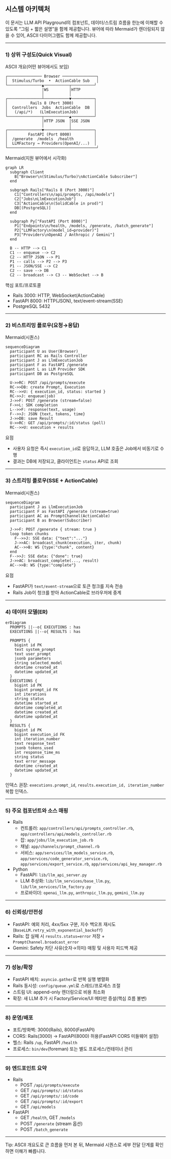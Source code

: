 ## 시스템 아키텍처

이 문서는 LLM API Playground의 컴포넌트, 데이터/스트림 흐름을 한눈에 이해할 수 있도록 “그림 + 짧은 설명”을 함께 제공합니다. 뷰어에 따라 Mermaid가 렌더링되지 않을 수 있어, ASCII 다이어그램도 함께 제공합니다.

---

### 1) 상위 구성도(Quick Visual)

ASCII 개요(어떤 뷰어에서도 보임)
```
┌─────────────── Browser ───────────────┐
│  Stimulus/Turbo  •  ActionCable Sub   │
└───────────────▲───────────┬──────────┘
                │WS         │HTTP
                │           │
┌───────────────┴───────────▼──────────┐
│          Rails 8 (Port 3000)         │
│  Controllers  Jobs  ActionCable  DB  │
│   (/api/*)   (LlmExecutionJob)       │
└───────────────┬───────────▲──────────┘
                │HTTP JSON  │SSE JSON
                │           │
┌───────────────▼───────────┴──────────┐
│         FastAPI (Port 8000)          │
│  /generate  /models  /health         │
│  LLMFactory → Providers(OpenAI/...)  │
└───────────────────────────────────────┘
```

Mermaid(지원 뷰어에서 시각화)
```mermaid
graph LR
  subgraph Client
    B["Browser\n(Stimulus/Turbo)\nActionCable Subscriber"]
  end

  subgraph Rails["Rails 8 (Port 3000)"]
    C1["Controllers\n/api/prompts, /api/models"]
    C2["Jobs\nLlmExecutionJob"]
    C3["ActionCable\n(SolidCable in prod)"]
    DB[(PostgreSQL)]
  end

  subgraph Py["FastAPI (Port 8000)"]
    P1["Endpoints\n/health, /models, /generate, /batch_generate"]
    P2["LLMFactory\n(model_id→provider)"]
    P3["Providers\nOpenAI / Anthropic / Gemini"]
  end

  B -- HTTP --> C1
  C1 -- enqueue --> C2
  C2 -- HTTP JSON --> P1
  P1 -- calls --> P2 --> P3
  P1 -- JSON/SSE --> C2
  C2 -- save --> DB
  C2 -- broadcast --> C3 -- WebSocket --> B
```

핵심 포트/프로토콜
- Rails 3000: HTTP, WebSocket(ActionCable)
- FastAPI 8000: HTTP(JSON), text/event-stream(SSE)
- PostgreSQL 5432

---

### 2) 비스트리밍 플로우(요청→응답)

Mermaid(시퀀스)
```mermaid
sequenceDiagram
  participant U as User(Browser)
  participant RC as Rails Controller
  participant J as LlmExecutionJob
  participant F as FastAPI /generate
  participant L as LLM Provider SDK
  participant DB as PostgreSQL

  U->>RC: POST /api/prompts/execute
  RC->>DB: create Prompt, Execution
  RC-->>U: { execution_id, status: started }
  RC->>J: enqueue(job)
  J->>F: POST /generate (stream=false)
  F->>L: SDK completion
  L-->>F: response(text, usage)
  F-->>J: JSON {text, tokens, time}
  J->>DB: save Result
  U->>RC: GET /api/prompts/:id/status (poll)
  RC-->>U: execution + results
```

요점
- 사용자 요청은 즉시 `execution_id`로 응답하고, LLM 호출은 Job에서 비동기로 수행
- 결과는 DB에 저장되고, 클라이언트는 `status` API로 조회

---

### 3) 스트리밍 플로우(SSE + ActionCable)

Mermaid(시퀀스)
```mermaid
sequenceDiagram
  participant J as LlmExecutionJob
  participant F as FastAPI /generate (stream=true)
  participant AC as PromptChannel(ActionCable)
  participant B as Browser(Subscriber)

  J->>F: POST /generate { stream: true }
  loop token chunks
    F-->>J: SSE data: {"text":"..."}
    J->>AC: broadcast_chunk(execution, iter, chunk)
    AC-->>B: WS {type:"chunk", content}
  end
  F-->>J: SSE data: {"done": true}
  J->>AC: broadcast_complete(..., result)
  AC-->>B: WS {type:"complete"}
```

요점
- FastAPI가 `text/event-stream`으로 토큰 청크를 지속 전송
- Rails Job이 청크를 받아 ActionCable로 브라우저에 중계

---

### 4) 데이터 모델(ER)

```mermaid
erDiagram
  PROMPTS ||--o{ EXECUTIONS : has
  EXECUTIONS ||--o{ RESULTS : has
  
  PROMPTS {
    bigint id PK
    text system_prompt
    text user_prompt
    jsonb parameters
    string selected_model
    datetime created_at
    datetime updated_at
  }
  EXECUTIONS {
    bigint id PK
    bigint prompt_id FK
    int iterations
    string status
    datetime started_at
    datetime completed_at
    datetime created_at
    datetime updated_at
  }
  RESULTS {
    bigint id PK
    bigint execution_id FK
    int iteration_number
    text response_text
    jsonb tokens_used
    int response_time_ms
    string status
    text error_message
    datetime created_at
    datetime updated_at
  }
```

인덱스 권장: `executions.prompt_id`, `results.execution_id, iteration_number` 복합 인덱스.

---

### 5) 주요 컴포넌트와 소스 매핑
- Rails
  - 컨트롤러: `app/controllers/api/prompts_controller.rb`, `app/controllers/api/models_controller.rb`
  - 잡: `app/jobs/llm_execution_job.rb`
  - 채널: `app/channels/prompt_channel.rb`
  - 서비스: `app/services/llm_models_service.rb`, `app/services/code_generator_service.rb`, `app/services/export_service.rb`, `app/services/api_key_manager.rb`
- Python
  - FastAPI: `lib/llm_api_server.py`
  - LLM 추상화: `lib/llm_services/base_llm.py`, `lib/llm_services/llm_factory.py`
  - 프로바이더: `openai_llm.py`, `anthropic_llm.py`, `gemini_llm.py`

---

### 6) 신뢰성/안전성
- FastAPI: 예외 처리, 4xx/5xx 구분, 지수 백오프 재시도(`BaseLLM.retry_with_exponential_backoff`)
- Rails: 잡 실패 시 `results.status=error` 저장 + `PromptChannel.broadcast_error`
- Gemini: Safety 차단 사유(숫자→의미) 매핑 및 사용자 피드백 제공

---

### 7) 성능/확장
- FastAPI 배치: `asyncio.gather`로 반복 실행 병렬화
- Rails 동시성: `config/queue.yml`로 스레드/프로세스 조절
- 스트림 UI: append-only 렌더링으로 비용 최소화
- 확장: 새 LLM 추가 시 Factory/Service/UI 메타만 증설(핵심 흐름 불변)

---

### 8) 운영/배포
- 포트/방화벽: 3000(Rails), 8000(FastAPI)
- CORS: Rails(3000) → FastAPI(8000) 허용(FastAPI CORS 미들웨어 설정)
- 헬스: Rails `/up`, FastAPI `/health`
- 프로세스: `bin/dev`(foreman) 또는 별도 프로세스/컨테이너 관리

---

### 9) 엔드포인트 요약
- Rails
  - POST `/api/prompts/execute`
  - GET `/api/prompts/:id/status`
  - GET `/api/prompts/:id/code`
  - GET `/api/prompts/:id/export`
  - GET `/api/models`
- FastAPI
  - GET `/health`, GET `/models`
  - POST `/generate` (stream 옵션)
  - POST `/batch_generate`

---

Tip: ASCII 개요도로 큰 흐름을 먼저 본 뒤, Mermaid 시퀀스로 세부 전달 단계를 확인하면 이해가 빠릅니다.


